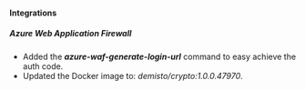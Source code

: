 
#### Integrations
##### Azure Web Application Firewall
- Added the ***azure-waf-generate-login-url*** command to easy achieve the auth code.
- Updated the Docker image to: *demisto/crypto:1.0.0.47970*.
